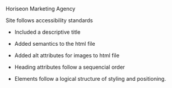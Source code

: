 Horiseon Marketing Agency

Site follows accessibility standards

- Included a descriptive title

- Added semantics to the html file

- Added alt attributes for images to html file

- Heading attributes follow a sequencial order

- Elements follow a logical structure of styling and positioning.